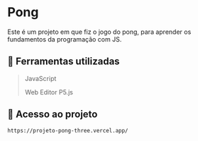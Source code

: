 # Pong

Este é um projeto em que fiz o jogo do pong, para aprender os fundamentos da programação com JS.

##

## 🔨 Ferramentas utilizadas
> JavaScript
> 
> Web Editor P5.js

## 📁 Acesso ao projeto 
```
https://projeto-pong-three.vercel.app/
```


